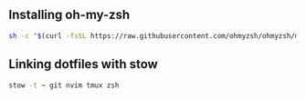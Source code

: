 ## Installing oh-my-zsh

```sh
sh -c "$(curl -fsSL https://raw.githubusercontent.com/ohmyzsh/ohmyzsh/master/tools/install.sh)"
```

##  Linking dotfiles with stow

```sh
stow -t ~ git nvim tmux zsh
```

